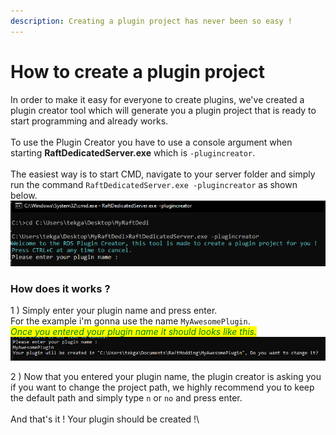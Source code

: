 ```yaml
---
description: Creating a plugin project has never been so easy !
---
```


# How to create a plugin project

In order to make it easy for everyone to create plugins, we've created a plugin creator tool which will generate you a plugin project that is ready to start programming and already works.\
\
To use the Plugin Creator you have to use a console argument when starting **RaftDedicatedServer.exe** which is `-plugincreator`.\
\
The easiest way is to start CMD, navigate to your server folder and simply run the command `RaftDedicatedServer.exe -plugincreator` as shown below.![](../../.gitbook/assets/cmd.PNG)

### How does it works ?

1 ) Simply enter your plugin name and press enter.\
For the example i'm gonna use the name `MyAwesomePlugin`.\
_<mark style="color:green;">Once you entered your plugin name it should looks like this.</mark>_![](../../.gitbook/assets/plugin.PNG)

2 ) Now that you entered your plugin name, the plugin creator is asking you if you want to change the project path, we highly recommend you to keep the default path and simply type `n` or `no` and press enter.\
\
And that's it ! Your plugin should be created  !\
